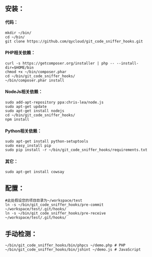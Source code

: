 ## 安装：

#### 代码：

```shell
mkdir ~/bin/
cd ~/bin/
git clone https://github.com/qycloud/git_code_sniffer_hooks.git
```

#### PHP相关依赖：

```shell
curl -s https://getcomposer.org/installer | php -- --install-dir=$HOME/bin
chmod +x ~/bin/composer.phar
cd ~/bin/git_code_sniffer_hooks/
~/bin/composer.phar install
```

#### NodeJs相关依赖：

```shell
sudo add-apt-repository ppa:chris-lea/node.js
sudo apt-get update
sudo apt-get install nodejs
cd ~/bin/git_code_sniffer_hooks/
npm install
```

#### Python相关依赖：

```shell
sudo apt-get install python-setuptools
sudo easy_install pip
sudo pip install -r ~/bin/git_code_sniffer_hooks/requirements.txt
```

#### 其它：

```shell
sudo apt-get install cowsay
```

## 配置：

```shell
#此处假设您的项目目录为~/workspace/test
ln -s ~/bin/git_code_sniffer_hooks/pre-commit ~/workspace/test/.git/hooks/
ln -s ~/bin/git_code_sniffer_hooks/pre-receive ~/workspace/test/.git/hooks/
```

## 手动检测：

```shell
~/bin/git_code_sniffer_hooks/bin/phpcs ~/demo.php # PHP
~/bin/git_code_sniffer_hooks/bin/jshint ~/demo.js # JavaScript
```
